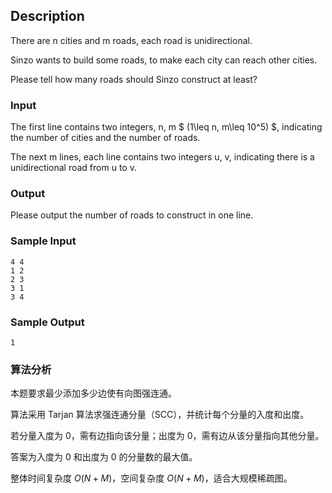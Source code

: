## Description

There are n cities and m roads, each road is unidirectional.

Sinzo wants to build some roads, to make each city can reach other cities.

Please tell how many roads should Sinzo construct at least?

### Input

The first line contains two integers, n, m $ (1\leq n, m\leq 10^5) $, indicating the number of cities and the number of roads.

The next m lines, each line contains two integers u, v, indicating there is a unidirectional road from u to v.

### Output

Please output the number of roads to construct in one line.

### Sample Input

``` log
4 4
1 2
2 3
3 1
3 4
```

### Sample Output

``` log
1
```

### 算法分析

本题要求最少添加多少边使有向图强连通。

算法采用 Tarjan 算法求强连通分量（SCC），并统计每个分量的入度和出度。

若分量入度为 0，需有边指向该分量；出度为 0，需有边从该分量指向其他分量。

答案为入度为 0 和出度为 0 的分量数的最大值。

整体时间复杂度 $O(N+M)$，空间复杂度 $O(N+M)$，适合大规模稀疏图。

